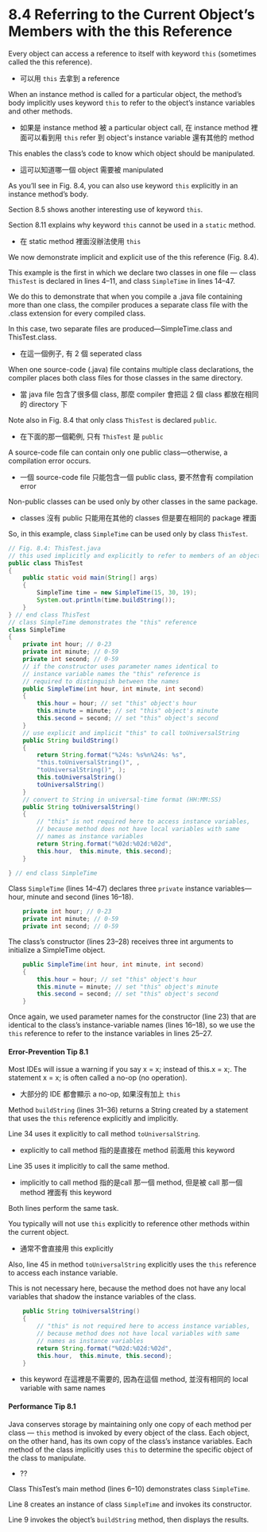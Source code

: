 # 8.4 Referring to the Current Object’s Members with the this Reference

Every object can access a reference to itself with keyword ```this``` (sometimes called the this
reference). 

- 可以用 ```this``` 去拿到 a reference

When an instance method is called for a particular object, the method’s body implicitly uses keyword ```this``` to refer to the object’s instance variables and other methods.

- 如果是 instance method 被 a particular object call, 在 instance method 裡面可以看到用 ```this``` refer 到 object's instance variable 還有其他的 method

This enables the class’s code to know which object should be manipulated. 

- 這可以知道哪一個 object 需要被 manipulated

As you’ll see in Fig. 8.4, you can also use keyword ```this``` explicitly in an instance method’s body.


Section 8.5 shows another interesting use of keyword ```this```. 

Section 8.11 explains why keyword ```this``` cannot be used in a ```static``` method.

- 在 static method 裡面沒辦法使用 ```this```

We now demonstrate implicit and explicit use of the this reference (Fig. 8.4). 

This example is the first in which we declare two classes in one file — class ```ThisTest``` is declared in lines 4–11, and class ```SimpleTime``` in lines 14–47. 

We do this to demonstrate that when you compile a .java file containing more than one class, the compiler produces a separate class file with the .class extension for every compiled class. 

In this case, two separate files are produced—SimpleTime.class and ThisTest.class. 

- 在這一個例子, 有 2 個 seperated class

When one source-code (.java) file contains multiple class declarations, the compiler places both class files for those classes in the same directory. 

- 當 java file 包含了很多個 class, 那麼 compiler 會把這 2 個 class 都放在相同的 directory 下

Note also in Fig. 8.4 that only class ```ThisTest``` is declared ```public```. 

- 在下面的那一個範例, 只有 ```ThisTest``` 是 ```public```

A source-code file can contain only one public class—otherwise, a compilation error occurs.

- 一個 source-code file 只能包含一個 public class, 要不然會有 compilation error

Non-public classes can be used only by other classes in the same package. 

- classes 沒有 public 只能用在其他的 classes 但是要在相同的 package 裡面

So, in this example, class ```SimpleTime``` can be used only by class ```ThisTest```.

```java
// Fig. 8.4: ThisTest.java
// this used implicitly and explicitly to refer to members of an object.
public class ThisTest
{
    public static void main(String[] args)
    {
        SimpleTime time = new SimpleTime(15, 30, 19);
        System.out.println(time.buildString());
    }
} // end class ThisTest
// class SimpleTime demonstrates the "this" reference
class SimpleTime
{
    private int hour; // 0-23
    private int minute; // 0-59
    private int second; // 0-59
    // if the constructor uses parameter names identical to
    // instance variable names the "this" reference is
    // required to distinguish between the names
    public SimpleTime(int hour, int minute, int second)
    {
        this.hour = hour; // set "this" object's hour
        this.minute = minute; // set "this" object's minute
        this.second = second; // set "this" object's second
    }
    // use explicit and implicit "this" to call toUniversalString
    public String buildString()
    {
        return String.format("%24s: %s%n%24s: %s",
        "this.toUniversalString()", ,
        "toUniversalString()", );
        this.toUniversalString()
        toUniversalString()
    }
    // convert to String in universal-time format (HH:MM:SS)
    public String toUniversalString()
    {
        // "this" is not required here to access instance variables,
        // because method does not have local variables with same
        // names as instance variables
        return String.format("%02d:%02d:%02d",
        this.hour,  this.minute, this.second);
    }
    
} // end class SimpleTime
```

Class ```SimpleTime``` (lines 14–47) declares three ```private``` instance variables—hour,
minute and second (lines 16–18). 

```java
    private int hour; // 0-23
    private int minute; // 0-59
    private int second; // 0-59
```


The class’s constructor (lines 23–28) receives three int arguments to initialize a SimpleTime object. 

```java
    public SimpleTime(int hour, int minute, int second)
    {
        this.hour = hour; // set "this" object's hour
        this.minute = minute; // set "this" object's minute
        this.second = second; // set "this" object's second
    }
```

Once again, we used parameter names for the constructor (line 23) that are identical to the class’s instance-variable names (lines 16–18), so we use the ```this``` reference to refer to the instance variables in lines 25–27.


#### Error-Prevention Tip 8.1
Most IDEs will issue a warning if you say x = x; instead of this.x = x;. The statement
x = x; is often called a no-op (no operation).


- 大部分的 IDE 都會顯示 a no-op, 如果沒有加上 ```this```

Method ```buildString``` (lines 31–36) returns a String created by a statement that uses
the ```this``` reference explicitly and implicitly. 


Line 34 uses it explicitly to call method ```toUniversalString```. 

- explicitly to call method 指的是直接在 method 前面用 this keyword

Line 35 uses it implicitly to call the same method. 

- implicitly to call method 指的是call 那一個 method, 但是被 call 那一個 method 裡面有 this keyword

Both lines perform the same task. 

You typically will not use ```this``` explicitly to reference other methods within the
current object. 

- 通常不會直接用 this explicitly

Also, line 45 in method ```toUniversalString``` explicitly uses the ```this``` reference to access each instance variable. 

This is not necessary here, because the method does not have any local variables that shadow the instance variables of the class.

```java
    public String toUniversalString()
    {
        // "this" is not required here to access instance variables,
        // because method does not have local variables with same
        // names as instance variables
        return String.format("%02d:%02d:%02d",
        this.hour,  this.minute, this.second);
    }
```
- this keyword 在這裡是不需要的, 因為在這個 method, 並沒有相同的 local variable with same names



#### Performance Tip 8.1
Java conserves storage by maintaining only one copy of each method per class — ```this``` method
is invoked by every object of the class. Each object, on the other hand, has its own copy of
the class’s instance variables. Each method of the class implicitly uses ```this``` to determine
the specific object of the class to manipulate.

- ??

Class ThisTest’s main method (lines 6–10) demonstrates class ```SimpleTime```. 

Line 8 creates an instance of class ```SimpleTime``` and invokes its constructor. 

Line 9 invokes the object’s ```buildString``` method, then displays the results.